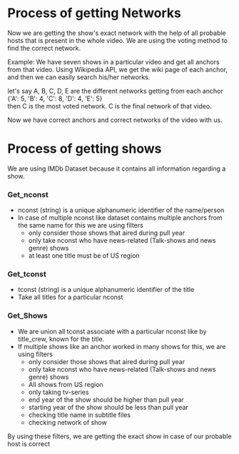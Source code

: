 # Process of getting Networks

Now we are getting the show's exact network with the help of all probable hosts that is present in the whole video. We are using the voting method to find the correct network.


Example: We have seven shows in a particular video and get all anchors from that video. Using Wikipedia API, we get the wiki page of each anchor, and then we can easily search his/her networks.

let's say A, B, C, D, E are the different networks getting from each anchor  
{'A': 5, 'B': 4, 'C': 8, 'D': 4, 'E': 5}    
then C is the most voted network. C is the final network of that video.


Now we have correct anchors and correct networks of the video with us.


# Process of getting shows

We are using IMDb Dataset because it contains all information regarding a show. 
### Get_nconst
* nconst (string) is a unique alphanumeric identifier of the name/person
* In case of multiple nconst like dataset contains multiple anchors from the same name for this we are using filters
   * only consider those shows that aired during pull year
   * only take nconst who have news-related (Talk-shows and news genre) shows
   * at least one title must be of US region

### Get_tconst
* tconst (string) is a unique alphanumeric identifier of the title
* Take all titles for a particular nconst

### Get_Shows
* We are union all tconst associate with a particular nconst like by title_crew, known for the title.
* If multiple shows like an anchor worked in many shows for this, we are using filters
  * only consider those shows that aired during pull year
  * only take nconst who have news-related (Talk-shows and news genre) shows
  * All shows from US region
  * only taking tv-series
  * end year of the show should be higher than pull year
  * starting year of the show should be less than pull year
  * checking title name in subtitle files
  * checking network of show
  
 By using these filters, we are getting the exact show in case of our probable host is correct 
